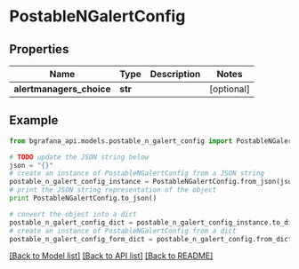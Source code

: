 # PostableNGalertConfig


## Properties
Name | Type | Description | Notes
------------ | ------------- | ------------- | -------------
**alertmanagers_choice** | **str** |  | [optional] 

## Example

```python
from bgrafana_api.models.postable_n_galert_config import PostableNGalertConfig

# TODO update the JSON string below
json = "{}"
# create an instance of PostableNGalertConfig from a JSON string
postable_n_galert_config_instance = PostableNGalertConfig.from_json(json)
# print the JSON string representation of the object
print PostableNGalertConfig.to_json()

# convert the object into a dict
postable_n_galert_config_dict = postable_n_galert_config_instance.to_dict()
# create an instance of PostableNGalertConfig from a dict
postable_n_galert_config_form_dict = postable_n_galert_config.from_dict(postable_n_galert_config_dict)
```
[[Back to Model list]](../README.md#documentation-for-models) [[Back to API list]](../README.md#documentation-for-api-endpoints) [[Back to README]](../README.md)


